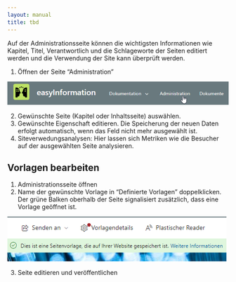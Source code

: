 ```yaml
---
layout: manual
title: tbd
---
```


Auf der Administrationsseite können die wichtigsten Informationen wie Kapitel, Titel, Verantwortlich und die Schlageworte der Seiten editiert werden und die Verwendung der Site kann überprüft werden.

1. Öffnen der Seite “Administration”

![Administration](/docs/assets/images/beeConnect/beeConnect-easyINFO-Administration.png)

2. Gewünschte Seite (Kapitel oder Inhaltsseite) auswählen.
3. Gewünschte Eigenschaft editieren. Die Speicherung der neuen Daten erfolgt automatisch, wenn das Feld nicht mehr ausgewählt ist.
4. Siteverwedungsanalysen: Hier lassen sich Metriken wie die Besucher auf der ausgewählten Seite analysieren. 

## Vorlagen bearbeiten
1. Administrationsseite öffnen
2. Name der gewünschte Vorlage in “Definierte Vorlagen” doppelklicken. Der grüne Balken oberhalb der Seite signalisiert zusätzlich, dass eine Vorlage geöffnet ist.

![Seitenvorlage](/docs/assets/images/beeConnect/beeConnect-easyINFO-Seitenvorlage.png)

3. Seite editieren und veröffentlichen
